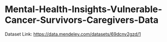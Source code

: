 # Mental-Health-Insights-Vulnerable-Cancer-Survivors-Caregivers-Data


Dataset Link: https://data.mendeley.com/datasets/69dcnv2gzd/1
